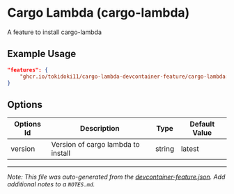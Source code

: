 
# Cargo Lambda (cargo-lambda)

A feature to install cargo-lambda

## Example Usage

```json
"features": {
    "ghcr.io/tokidoki11/cargo-lambda-devcontainer-feature/cargo-lambda:1": {}
}
```

## Options

| Options Id | Description | Type | Default Value |
|-----|-----|-----|-----|
| version | Version of cargo lambda to install | string | latest |



---

_Note: This file was auto-generated from the [devcontainer-feature.json](https://github.com/tokidoki11/cargo-lambda-devcontainer-feature/blob/main/src/cargo-lambda/devcontainer-feature.json).  Add additional notes to a `NOTES.md`._
